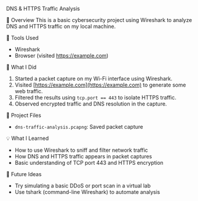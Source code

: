  DNS & HTTPS Traffic Analysis

 📘 Overview
This is a basic cybersecurity project using Wireshark to analyze DNS and HTTPS traffic on my local machine.

 🔧 Tools Used
- Wireshark
- Browser (visited https://example.com)

 📡 What I Did
1. Started a packet capture on my Wi-Fi interface using Wireshark.
2. Visited [https://example.com](https://example.com) to generate some web traffic.
3. Filtered the results using `tcp.port == 443` to isolate HTTPS traffic.
4. Observed encrypted traffic and DNS resolution in the capture.

 📎 Project Files
- `dns-traffic-analysis.pcapng`: Saved packet capture

 💡 What I Learned
- How to use Wireshark to sniff and filter network traffic
- How DNS and HTTPS traffic appears in packet captures
- Basic understanding of TCP port 443 and HTTPS encryption

 🚀 Future Ideas
- Try simulating a basic DDoS or port scan in a virtual lab
- Use tshark (command-line Wireshark) to automate analysis
